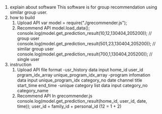 1. explain about software
	This software is for group recommendation using similar group user.
2. how to build
	1) Upload API
		var model = require("./grecommender.js");
	2) Recommend API
		model.load_data();
		console.log(model.get_prediction_result(10,12,130404,205200)); // group user
		console.log(model.get_prediction_result(501,23,130404,205200)); // similar group user
		console.log(model.get_prediction_result(700,1,130404,205200)); // single user
3. instruction
	1) Upload API
		file format
		-usr_history data input
		home_id	user_id	prgram_idx_array	unique_program_idx_array
		-program infomation data input
		unique_program_idx	category_no	date	channel	title	start_time	end_time
		-unique category list data input
		category_no	category_name
	2) Recommend API
		In grecommender.js
		console.log(model.get_prediction_result(home_id, user_id, date, time));
		user_id = family_id + personal_id (12 = 1 + 2)
